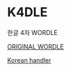 # K4DLE

한글 4자 WORDLE

[ORIGINAL WORDLE](https://www.nytimes.com/games/wordle/index.html)

[Korean handler](https://github.com/neotune/python-korean-handler/blob/master/korean_handler.py)
